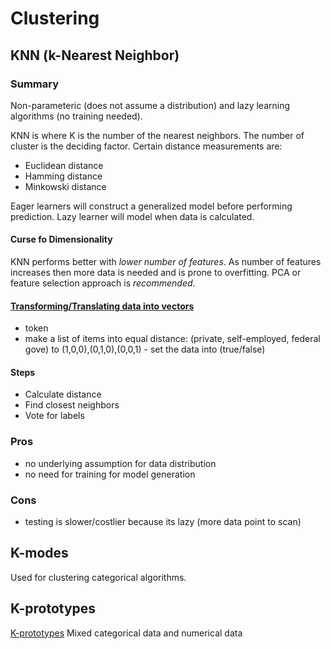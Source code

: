 ---
---

# Clustering

## KNN (k-Nearest Neighbor)
### Summary
Non-parameteric (does not assume a distribution) and lazy learning algorithms (no training needed).

KNN is  where K is the number of the nearest neighbors.  The number of cluster is the deciding factor.
Certain distance measurements are:
* Euclidean distance
* Hamming distance
* Minkowski distance

Eager learners will construct a generalized model before performing prediction.
Lazy learner will model when data is calculated.

#### Curse fo Dimensionality

KNN performs better with *lower number of features*.  As number of features increases then more data is needed and is prone to overfitting.  PCA or feature selection approach is *recommended*.

#### [Transforming/Translating data into vectors](https://shapeofdata.wordpress.com/2013/10/09/cast-study-2-tokens-in-census-data/)

* token
* make a list of items into equal distance: (private, self-employed, federal gove) to (1,0,0),(0,1,0),(0,0,1) - set the data into (true/false)

#### Steps
* Calculate distance
* Find closest neighbors
* Vote for labels

### Pros

* no underlying assumption for data distribution
* no need for training for model generation

### Cons

* testing is slower/costlier because its lazy (more data point to scan)

## K-modes

Used for clustering categorical algorithms.  

## K-prototypes

[K-prototypes](https://pdfs.semanticscholar.org/d42b/b5ad2d03be6d8fefa63d25d02c0711d19728.pdf) Mixed categorical data and numerical data
